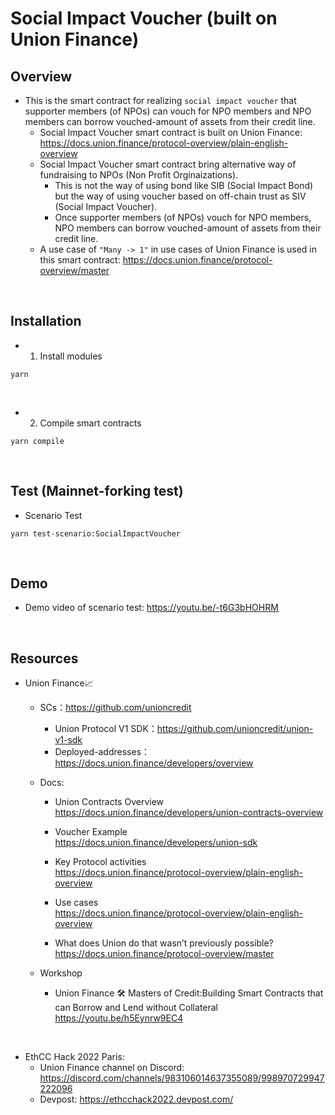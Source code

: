 # Social Impact Voucher (built on Union Finance)
## Overview
- This is the smart contract for realizing `social impact voucher` that supporter members (of NPOs) can vouch for NPO members and NPO members can borrow vouched-amount of assets from their credit line.
  - Social Impact Voucher smart contract is built on Union Finance: https://docs.union.finance/protocol-overview/plain-english-overview
  - Social Impact Voucher smart contract bring alternative way of fundraising to NPOs (Non Profit Orginaizations).
    - This is not the way of using bond like SIB (Social Impact Bond) but the way of using voucher based on off-chain trust as SIV (Social Impact Voucher).
    - Once supporter members (of NPOs) vouch for NPO members, NPO members can borrow vouched-amount of assets from their credit line.
  - A use case of `"Many -> 1"` in use cases of Union Finance is used in this smart contract:
    https://docs.union.finance/protocol-overview/master

<br>

## Installation
- 1. Install modules
```
yarn
```

<br>

- 2. Compile smart contracts
```
yarn compile
```

<br>

## Test (Mainnet-forking test)
- Scenario Test
```
yarn test-scenario:SocialImpactVoucher
```

<br>

## Demo
- Demo video of scenario test: https://youtu.be/-t6G3bHOHRM


<br>

## Resources
- Union Finance📈
  - SCs：https://github.com/unioncredit
    - Union Protocol V1 SDK：https://github.com/unioncredit/union-v1-sdk
    - Deployed-addresses：https://docs.union.finance/developers/overview

  - Docs:
    - Union Contracts Overview  
      https://docs.union.finance/developers/union-contracts-overview

    - Voucher Example  
      https://docs.union.finance/developers/union-sdk

    - Key Protocol activities  
      https://docs.union.finance/protocol-overview/plain-english-overview

    - Use cases  
      https://docs.union.finance/protocol-overview/plain-english-overview

    - What does Union do that wasn’t previously possible?  
      https://docs.union.finance/protocol-overview/master

  - Workshop
    - Union Finance 🛠 Masters of Credit:Building Smart Contracts that can Borrow and Lend without Collateral  
      https://youtu.be/h5Eynrw9EC4

<br>

- EthCC Hack 2022 Paris: 
  - Union Finance channel on Discord: https://discord.com/channels/983106014637355089/998970729947222096
  - Devpost: https://ethcchack2022.devpost.com/